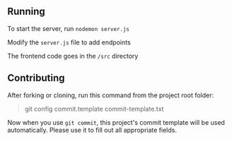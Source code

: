 ## Running

To start the server, run `nodemon server.js`

Modify the `server.js` file to add endpoints

The frontend code goes in the `/src` directory

## Contributing

After forking or cloning, run this command from the project root folder:

> git config commit.template commit-template.txt

Now when you use `git commit`, this project's commit template will be used automatically.
Please use it to fill out all appropriate fields.
